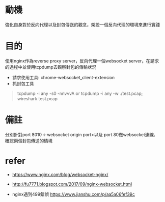 # 動機
強化自身對於反向代理以及封包傳送的觀念，架設一個反向代理的環境來進行實踐

# 目的
使用nginx作為reverse proxy server，反向代理一個websocket server，在請求的過程中並使用tcpdump去觀察封包的傳輸狀況
- 請求使用工具: chrome-websocket_client-extension
- 抓封包工具
> tcpdump -i any -s0 -nnvvvA
or 
> tcpdump -i any -w ./test.pcap; wireshark test.pcap

# 備註
分別針對port 8010 <-websocket origin port>以及 port 80做websocket連線，確認兩個封包傳送的情境

# refer
- https://www.nginx.com/blog/websocket-nginx/
- http://fu7771.blogspot.com/2017/09/nginx-websocket.html

- nginx遇到499錯誤
https://www.jianshu.com/p/aa5a06fef39c
